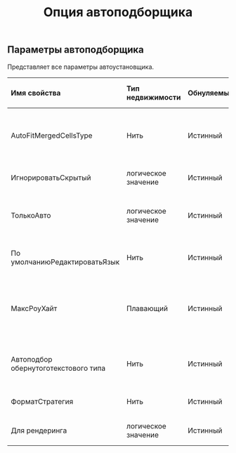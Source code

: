 ﻿---
title: Опция автоподборщика
second_title: Aspose.Cells Cloud Documen
type: docs
url: /ru/specification/model/autofitteroptions/
description: "Aspose.Cells Спецификация облачной модели: AutoFitterOptions. Легко обрабатывайте Excel и другие документы электронных таблиц с помощью таких функций, как открытие, создание, редактирование, разделение, слияние, сравнение и преобразование."
kwords: Excel, Office, электронная таблица, Cloud REST API, AutoFitterOptions
weight: 50
---
## **Параметры автоподборщика**

 Представляет все параметры автоустановщика.

| Имя свойства| Тип недвижимости| Обнуляемый| Только чтение| Значение по умолчанию| Описание|
|:- |:- |:- |:- |:- |:- |
| AutoFitMergedCellsType| Нить| Истинный| ЛОЖЬ|| Получает и задает тип автоматической подгонки высоты строки объединенных ячеек.|
| ИгнорироватьСкрытый| логическое значение| Истинный| ЛОЖЬ|| Игнорирует скрытые строки/столбцы.|
| ТолькоАвто| логическое значение| Истинный| ЛОЖЬ|| Указывает, помещаются ли только строки, высота которых не настроена.|
| По умолчаниюРедактироватьЯзык| Нить| Истинный| ЛОЖЬ|| Получает или задает язык редактирования по умолчанию.|
| МаксРоуХайт| Плавающий| Истинный| ЛОЖЬ|| Получает и задает максимальную высоту строки (в единицах измерения Point) при автоподборе строк.|
|Автоподбор обернутоготекстового типа| Нить| Истинный| ЛОЖЬ|| Получает и задает тип переносимого текста с автоматической подгонкой.|
| ФорматСтратегия| Нить| Истинный| ЛОЖЬ|| Получает и задает отформатированную стратегию.|
| Для рендеринга| логическое значение| Истинный| ЛОЖЬ|| Указывает, подходит ли для целей рендеринга.|

